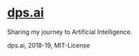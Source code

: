 # [dps.ai](https://www.dps.ai/)

Sharing my journey to Artificial Intelligence.

dps.ai, 2018-19, MIT-License
